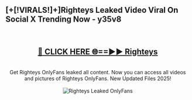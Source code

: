 <h2>[+[!VIRALS!]+]Righteys Leaked Video Viral On Social X Trending Now - y35v8</h2>
<br>
<div align="center">
<h2><a href="https://libra.edu.pl?Righteys" rel="nofollow">🔴 CLICK HERE 🌐==►► Righteys</a></h2>
<br>
Get Righteys OnlyFans leaked all content. Now you can access all videos and pictures of Righteys OnlyFans. New Updated Files 2025!
<br>
<br>
<a href="https://libra.edu.pl?Righteys" rel="nofollow" data-target="animated-image.originalLink"><img src="https://i.ibb.co.com/WyWwxjT/player-gif2.gif" alt="Righteys Leaked OnlyFans" style="max-width: 100%; display: inline-block;" data-target="animated-image.originalImage"></a>
</div>
<br>